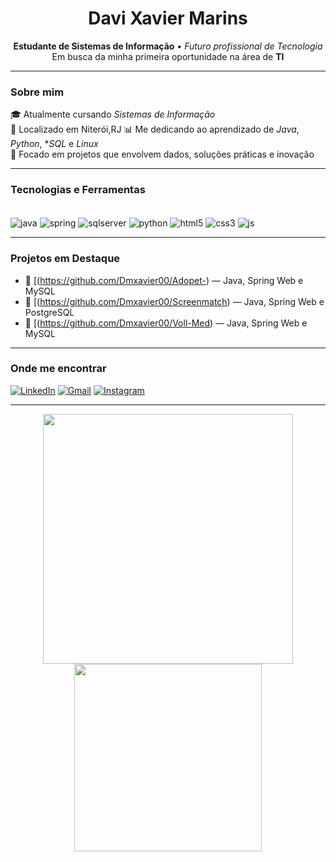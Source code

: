 <h1 align="center">Davi Xavier Marins</h1>

<p align="center">
  <strong>Estudante de Sistemas de Informação</strong> • <em>Futuro profissional de Tecnologia</em> <br>
  Em busca da minha primeira oportunidade na área de <strong>TI</strong>
</p>

---

### Sobre mim

🎓 Atualmente cursando *Sistemas de Informação*  
📍 Localizado em Niterói,RJ
📊 Me dedicando ao aprendizado de *Java*, *Python*, **SQL* e *Linux*  
🚀 Focado em projetos que envolvem dados, soluções práticas e inovação  

---

### Tecnologias e Ferramentas

<div style="display: inline_block"><br/>
  <img align="center" alt="java" src="https://img.shields.io/badge/Java-ED8B00?style=for-the-badge&logo=openjdk&logoColor=white" />
  <img align="center" alt="spring" src="https://img.shields.io/badge/Spring-6DB33F?style=for-the-badge&logo=spring&logoColor=white" />
  <img align="center" alt="sqlserver" src="https://img.shields.io/badge/Microsoft%20SQL%20Server-CC2927?style=for-the-badge&logo=microsoft%20sql%20server&logoColor=white" />
  <img align="center" alt="python" src="https://img.shields.io/badge/Python-14354C?style=for-the-badge&logo=python&logoColor=white" />
  <img align="center" alt="html5" src="https://img.shields.io/badge/html5-%23E34F26.svg?style=for-the-badge&logo=html5&logoColor=white" />
  <img align="center" alt="css3" src="https://img.shields.io/badge/css3-%231572B6.svg?style=for-the-badge&logo=css3&logoColor=white" />
  <img align="center" alt="js" src="https://img.shields.io/badge/JavaScript-F7DF1E?style=for-the-badge&logo=javascript&logoColor=black" />
</div>

---

### Projetos em Destaque

- 🔗 [(https://github.com/Dmxavier00/Adopet-) — Java, Spring Web e MySQL
- 🔗 [(https://github.com/Dmxavier00/Screenmatch) — Java, Spring Web e PostgreSQL
- 🔗 [(https://github.com/Dmxavier00/Voll-Med) — Java, Spring Web e MySQL

---

### Onde me encontrar

[![LinkedIn](https://img.shields.io/badge/-LinkedIn-0077B5?style=for-the-badge&logo=linkedin&logoColor=white)](https://www.linkedin.com/in/davixaviermarins/)
[![Gmail](https://img.shields.io/badge/-Gmail-D14836?style=for-the-badge&logo=gmail&logoColor=white)](mailto:dxavier.nit@gmail.com)
[![Instagram](https://img.shields.io/badge/-Instagram-E4405F?style=for-the-badge&logo=instagram&logoColor=white)](https://www.instagram.com/whatxavierr/)

---


<p align="center">
  <img src="https://github-readme-stats.vercel.app/api?username=Dmxavier00&show_icons=true&theme=radical" width="400"/>
  <img src="https://github-readme-stats.vercel.app/api/top-langs/?username=Dmxavier00&layout=compact&theme=radical" width="300"/>
</p>
